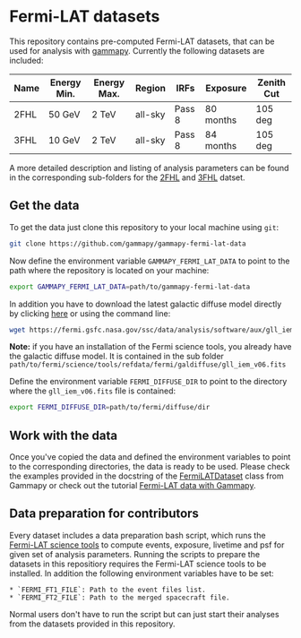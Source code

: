 # Fermi-LAT datasets

This repository contains pre-computed Fermi-LAT datasets, that can be used for
analysis with [gammapy](http://docs.gammapy.org/en/latest/). Currently the
following datasets are included:

| Name  |  Energy Min.  | Energy Max. | Region  |  IRFs  | Exposure  | Zenith Cut |
|-------|---------------|-------------|---------|--------|-----------|------------|
| 2FHL  |    50 GeV     |    2 TeV    | all-sky | Pass 8 | 80 months |   105 deg  |
| 3FHL  |    10 GeV     |    2 TeV    | all-sky | Pass 8 | 84 months |   105 deg  |

A more detailed description and listing of analysis parameters can be found
in the corresponding sub-folders for the [2FHL](2fhl/README.md) and [3FHL](3fhl/README.md)
datset.

## Get the data
To get the data just clone this repository to your local machine using `git`:

```bash
git clone https://github.com/gammapy/gammapy-fermi-lat-data
```
Now define the environment variable `GAMMAPY_FERMI_LAT_DATA` to point to the path
where the repository is located on your machine:

```bash
export GAMMAPY_FERMI_LAT_DATA=path/to/gammapy-fermi-lat-data
```

In addition you have to download the latest galactic diffuse model directly by
clicking [here](https://fermi.gsfc.nasa.gov/ssc/data/analysis/software/aux/gll_iem_v06.fits)
or using the command line:

```bash
wget https://fermi.gsfc.nasa.gov/ssc/data/analysis/software/aux/gll_iem_v06.fits path/to/fermi/diffuse/dir
```

**Note:** if you have an installation of the Fermi science tools, you already have
the galactic diffuse model. It is contained in the sub folder
`path/to/fermi/science/tools/refdata/fermi/galdiffuse/gll_iem_v06.fits`

Define the environment variable `FERMI_DIFFUSE_DIR` to point to the directory
where the `gll_iem_v06.fits` file is contained:

```bash
export FERMI_DIFFUSE_DIR=path/to/fermi/diffuse/dir
```

## Work with the data
Once you've copied the data and defined the environment variables to point to the
corresponding directories, the data is ready to be used. Please check the examples
provided in the docstring  of the [FermiLATDataset](http://docs.gammapy.org/en/latest/api/gammapy.datasets.FermiLATDataset.html#gammapy.datasets.FermiLATDataset)
class from Gammapy or check out the tutorial [Fermi-LAT data with Gammapy](https://github.com/gammapy/gammapy-extra/blob/master/notebooks/data_fermi_lat.ipynb).

## Data preparation for contributors
Every dataset includes a data preparation bash script, which runs the [Fermi-LAT
science tools](https://fermi.gsfc.nasa.gov/ssc/data/analysis/) to compute
events, exposure, livetime and psf for given set of analysis parameters. Running
the scripts to prepare the datasets in this repositiory requires the Fermi-LAT
science tools to be installed. In addition the following environment variables have
to be set:

    * `FERMI_FT1_FILE`: Path to the event files list.
    * `FERMI_FT2_FILE`: Path to the merged spacecraft file.

Normal users don't have to run the script but can just start their analyses from
the datasets provided in this repository.